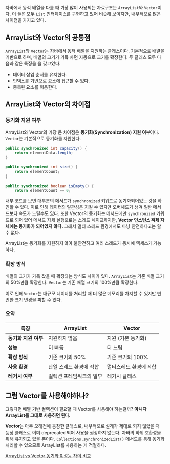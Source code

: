자바에서 동적 배열을 다룰 때 가장 많이 사용되는 자료구조는 `ArrayList`와 `Vector`이다. 이 둘은 모두 `List` 인터페이스를 구현하고 있어 비슷해 보이지만, 내부적으로 많은 차이점을 가지고 있다. 


## ArrayList와 Vector의 공통점
`ArrayList`와 `Vector`는 자바에서 동적 배열을 지원하는 클래스이다. 기본적으로 배열을 기반으로 하며, 배열의 크기가 가득 차면 자동으로 크기를 확장한다. 두 클래스 모두 다음과 같은 특징을 을 갖고있다.

- 데이터 삽입 순서를 유지한다.
- 인덱스를 기반으로 요소에 접근할 수 있다.
- 중복된 요소를 허용한다.


## ArrayList와 Vector의 차이점
### 동기화 지원 여부
ArrayList와 Vector의 가장 큰 차이점은 **동기화(Synchronization) 지원 여부**이다. `Vector`는 기본적으로 동기화를 지원한다.
```java
public synchronized int capacity() {  
    return elementData.length;  
}  
  
public synchronized int size() {  
    return elementCount;  
}  
  
public synchronized boolean isEmpty() {  
    return elementCount == 0;  
```
내부 코드를 보면 대부분의 메서드가 `synchronized` 키워드로 동기화되어있는 것을 확인할 수 있다.
이로 인해 데이터의 일관성은 지킬 수 있지만 오버헤드가 생겨 일반 메서드보다 속도가 느릴수도 있다. 또한 Vector의 동기화는 메서드에만 `synchronized` 키워드로 되어 있어 메서드 자체 실행으로는 스레드 세이프하지만, **Vector 인스턴스 객체 자체에는 동기화가 되어있지 않다.**
그래서 멀티 스레드 환경에서도 마냥 안전하다고는 할 수 없다.

ArrayList는 동기화를 지원하지 않아 불안전하고 여러 스레드가 동시에 액세스가 가능하다.


### 확장 방식
배열의 크기가 가득 찼을 때 확장되는 방식도 차이가 있다.
`ArrayList`는 기존 배열 크기의 50%만큼 확장한다.
`Vector`는 기존 배열 크기의 100%만큼 확장한다.

이로 인해 `Vector`는 대규모 데이터를 처리할 때 더 많은 메모리를 차지할 수 있지만 빈번한 크기 변경을 피할 수 있다.


### 요약

|특징|ArrayList|Vector|
|---|---|---|
|**동기화 지원 여부**|지원하지 않음|지원 (기본 동기화)|
|**성능**|더 빠름|더 느림|
|**확장 방식**|기존 크기의 50%|기존 크기의 100%|
|**사용 환경**|단일 스레드 환경에 적합|멀티스레드 환경에 적합|
|**레거시 여부**|컬렉션 프레임워크의 일부|레거시 클래스|

## 그럼 Vector를 사용해야하나?
그렇다면 배열 기반 컬렉션이 필요할 때 Vector를 사용해야 하는걸까?
**아니다 ArrayList를 그대로 사용하면 된다.**

**Vector**는 아주 오래전에 등장한 클래스로, 내부적으로 설계가 제대로 되지 않았을 때 등장 클래스로 이미 deprecated 되어 사용을 권장하지 않는다.
자바의 하위 호환성을 위해 유지되고 있을 뿐이다.
`Collections.synchronizedList()` 메서드를 통해 동기화 처리할 수 있으므로 ArrayList를 사용하는 게 적절하다.




[ArrayList vs Vector 동기화 & 성능 차이 비교](https://inpa.tistory.com/entry/JCF-%F0%9F%A7%B1-ArrayList-vs-Vector-%EB%8F%99%EA%B8%B0%ED%99%94-%EC%B0%A8%EC%9D%B4-%EC%9D%B4%ED%95%B4%ED%95%98%EA%B8%B0)
